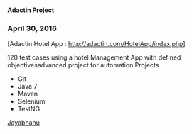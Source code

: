 #### Adactin Project

### April 30, 2016

[Adactin Hotel App : http://adactin.com/HotelApp/index.php]


120 test cases using a hotel Management App with defined objectivesadvanced project for automation Projects



* Git
* Java 7
* Maven
* Selenium
* TestNG

[Jayabhanu](http://salceforce.com)

